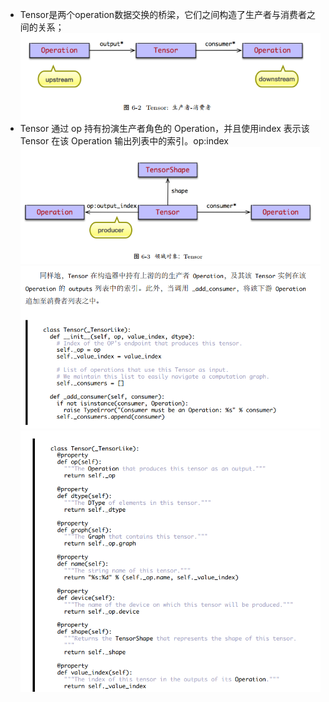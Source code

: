 * Tensor是两个operation数据交换的桥梁，它们之间构造了生产者与消费者之间的关系；  \
![tensor 生产者 消费者模式](readme/06.200-03.png)
* Tensor 通过 op 持有扮演生产者角色的 Operation，并且使用index 表示该 Tensor 在该 Operation 输出列表中的索引。op:index \
![领域对象： Tensor](readme/06.200-04.png)
![Tensor构造器](readme/06.200-05.png)
![tensor 属性集](readme/06.200-属性集.png)